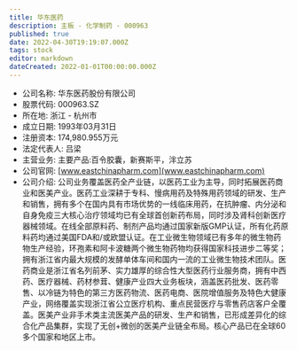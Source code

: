 ```yaml
---
title: 华东医药
description: 主板 - 化学制药 - 000963
published: true
date: 2022-04-30T19:19:07.000Z
tags: stock
editor: markdown
dateCreated: 2022-01-01T00:00:00.000Z
---
```


- 公司名称: 华东医药股份有限公司
- 股票代码: 000963.SZ
- 所在地: 浙江 - 杭州市
- 成立日期: 1993年03月31日
- 注册资本: 174,980.955万元
- 法定代表人: 吕梁
- 主营业务: 主要产品:百令胶囊，新赛斯平，泮立苏
- 公司官网: [www.eastchinapharm.com](www.eastchinapharm.com)
- 公司介绍: 公司业务覆盖医药全产业链，以医药工业为主导，同时拓展医药商业和医美产业。医药工业深耕于专科、慢病用药及特殊用药领域的研发、生产和销售，拥有多个在国内具有市场优势的一线临床用药，在抗肿瘤、内分泌和自身免疫三大核心治疗领域均已有全球首创新药布局，同时涉及肾科创新医疗器械领域。在线全部原料药、制剂产品均通过国家新版GMP认证，所有化药原料药均通过美国FDA和/或欧盟认证。在工业微生物领域已有多年的微生物药物生产经验，环孢素和阿卡波糖两个微生物药物均获得国家科技进步二等奖；拥有浙江省内最大规模的发酵单体车间和国内一流的工业微生物技术团队。医药商业是浙江省名列前茅、实力雄厚的综合性大型医药行业服务商，拥有中西药、医疗器械、药材参茸、健康产业四大业务板块，涵盖医药批发、医药零售、以冷链为特色的第三方医药物流、医药电商、医院增值服务及特色大健康产业，网络覆盖实现浙江省公立医疗机构、重点民营医疗与零售药店客户全覆盖。医美产业非手术类主流医美产品的研发、生产和销售，已形成差异化的综合化产品集群，实现了无创+微创的医美产业链全布局。核心产品已在全球60多个国家和地区上市。


